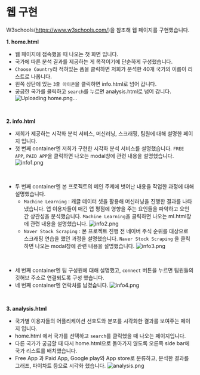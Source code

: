 # 웹 구현

 W3schools(https://www.w3schools.com/)을 참조해 웹 페이지를 구현했습니다.

**1. home.html** 
   - 웹 페이지에 접속했을 때 나오는 첫 화면 입니다.
   - 국가에 따른 분석 결과를 제공하는 게 목적이기에 단순하게 구성했습니다.
   - `Choose Country`라 적혀있는 폼을 클릭하면 저희가 분석한 40개 국가의 이름이 리스트로 나옵니다. 
   - 왼쪽 상단에 있는 `3줄 아이콘`을 클릭하면 info.html로 넘어 갑니다. 
   - 궁금한 국가를 클릭하고 `search`를 누르면 analysis.html로 넘어 갑니다.
![Uploading home.png…]()

 
 

**2. info.html**  
   - 저희가 제공하는 시각화 분석 서비스, 머신러닝, 스크래핑, 팀원에 대해 설명한 페이지 입니다.
   - 첫 번째 container엔 저희가 구현한 시각화 분석 서비스를 설명했습니다. `FREE APP`, `PAID APP`을 클릭하면 나오는 modal창에 관련 내용을 설명했습니다.
![info1.png](C:\Develops\Project_multi_A3\static\images\htmlexpl\info1.png)
     
    
   - 두 번째 container엔 본 프로젝트의 메인 주제에 벗어난 내용을 작업한 과정에 대해 설명했습니다.
     - `Machine Learning` : 캐글 데이터 셋을 활용해 머신러닝을 진행한 결과를 나타냈습니다. 앱 이용자들이 매긴 앱 평점에 영향을 주는 요인들을 파악하고 요인 간 상관성을 분석했습니다. `Machine Learning`을 클릭하면 나오는 ml.html창에 관련 내용을 설명했습니다.
![info2.png](C:\Develops\Project_multi_A3\static\images\htmlexpl\info2.png)
       
      - `Naver Stock Scraping` : 본 프로젝트 진행 전 네이버 주식 순위를 대상으로 스크래핑 연습을 했던 과정을 설명했습니다. `Naver Stock Scraping` 을 클릭하면 나오는 modal창에 관련 내용을 설명했습니다.
![info3.png](C:\Develops\Project_multi_A3\static\images\htmlexpl\info3.png)
        
    
   - 세 번째 container엔 팀 구성원에 대해 설명했고, `connect` 버튼을 누르면 팀원들의 깃허브 주소로 연결되도록 구성 했습니다.
   - 네 번째 container엔 연락처를 남겼습니다.
![info4.png](C:\Develops\Project_multi_A3\static\images\htmlexpl\info4.png)
     
 
 

**3. analysis.html** 
   - 국가별 이용자들의 어플리케이션 선호도와 분포를 시각화한 결과를 보여주는 페이지 입니다.
   - home.html 에서 국가를 선택하고 `search`를 클릭했을 때 나오는 페이지입니다. 
   - 다른 국가가 궁금할 때 다시 home.html으로 돌아가지 않도록 오른쪽 side bar에 국가 리스트를 배치했습니다.
   - Free App 과 Paid App, Google play와 App store로 분류하고,  분석한 결과를 그래프, 파이차트 등으로 시각화 했습니다.
![analysis.png](C:\Develops\Project_multi_A3\static\images\htmlexpl\analysis.png)

